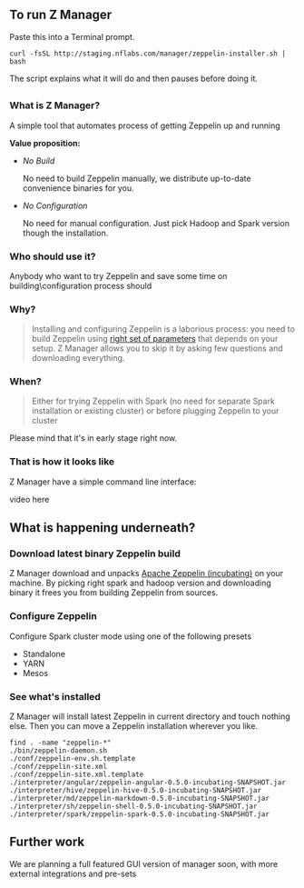 ## To run Z Manager

Paste this into a Terminal prompt.
```shell
curl -fsSL http://staging.nflabs.com/manager/zeppelin-installer.sh | bash
```

The script explains what it will do and then pauses before doing it.


##
### What is Z Manager?
A simple tool that automates process of getting Zeppelin up and running

**Value proposition:**
  - *No Build*

    No need to build Zeppelin manually, we distribute up-to-date convenience binaries for you.

  - *No Configuration*

    No need for manual configuration. Just pick Hadoop and Spark version though the installation.

### Who should use it?
Anybody who want to try Zeppelin and save some time on building\configuration process should

### Why?
> Installing and configuring Zeppelin is a laborious process: you need to build
  Zeppelin using [right set of parameters]() that depends on your setup.
  Z Manager allows you to skip it by asking few questions and downloading everything.

### When?
> Either for trying Zeppelin with Spark  (no need for separate Spark installation or existing cluster) or before plugging Zeppelin to your cluster


Please mind that it's in early stage right now.




### That is how it looks like
Z Manager have a simple command line interface:
<div id="video">video here</div>



## What is happening underneath?

### Download latest binary Zeppelin build

Z Manager download and unpacks [Apache Zeppelin (incubating)](zeppelin.incubator.apache.org) on your machine.
By picking right spark and hadoop version and downloading binary it frees you from building Zeppelin from sources.


### Configure Zeppelin

Configure Spark cluster mode using one of the following presets
  - Standalone
  - YARN
  - Mesos



### See what's installed

Z Manager will install latest Zeppelin in current directory and touch nothing else.
Then you can move a Zeppelin installation wherever you like.

```shell
find . -name "zeppelin-*"
./bin/zeppelin-daemon.sh
./conf/zeppelin-env.sh.template
./conf/zeppelin-site.xml
./conf/zeppelin-site.xml.template
./interpreter/angular/zeppelin-angular-0.5.0-incubating-SNAPSHOT.jar
./interpreter/hive/zeppelin-hive-0.5.0-incubating-SNAPSHOT.jar
./interpreter/md/zeppelin-markdown-0.5.0-incubating-SNAPSHOT.jar
./interpreter/sh/zeppelin-shell-0.5.0-incubating-SNAPSHOT.jar
./interpreter/spark/zeppelin-spark-0.5.0-incubating-SNAPSHOT.jar
```



## Further work
We are planning a full featured GUI version of manager soon, with more external integrations and pre-sets

